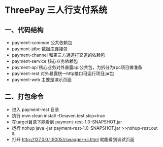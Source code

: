 # ThreePay 三人行支付系统
## 一、代码结构	
*  payment-common 	公共依赖包                                   
*  payment-jdbc 	数据库连接包                                  
*  payment-channel	和第三方通道打交道的依赖包                      
*  payment-service	核心业务依赖包                                
*  payment-api		核心业务对外暴露api公共包，为拆分为rpc项目做准备  
*  payment-rest 	对外暴露统一http接口可运行项目jar包           
*  payment-web		主要是演示页面                                       
   
## 二、打包命令
* 进入 payment-rest 目录
* 执行 mvn clean install -Dmaven.test.skip=true
* 在target目录下能看到 payment-rest-1.0-SNAPSHOT.jar
* 运行 nohup java -jar payment-rest-1.0-SNAPSHOT.jar >>nohup-rest.out &
* 打开 http://127.0.0.1:9005//swagger-ui.html 就能看到调试页面
